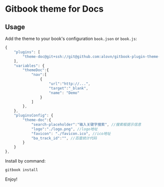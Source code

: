 # Gitbook theme for Docs

## Usage

Add the theme to your book's configuration `book.json` or `book.js`:

```js
{
    "plugins": [
        "theme-doc@git+ssh://git@github.com:alovn/gitbook-plugin-theme-doc.git"
    ],
    "variables": {
        "themeDoc":{
            "nav":[
                {
                    "url":"http://...",
                    "target":"_blank",
                    "name": "Demo"
                }
            ]
        },
    },
    "pluginsConfig": {
        "theme-doc":{
            "search-placeholder":"输入关键字搜索", //搜索框提示信息
            "logo":"./logo.png", //logo地址
            "favicon": "./favicon.ico", //ico地址
            "ba_track_id":"", //百度统计代码
        }
    }
},
```

Install by command:

``` bash
gitbook install
```

Enjoy!
